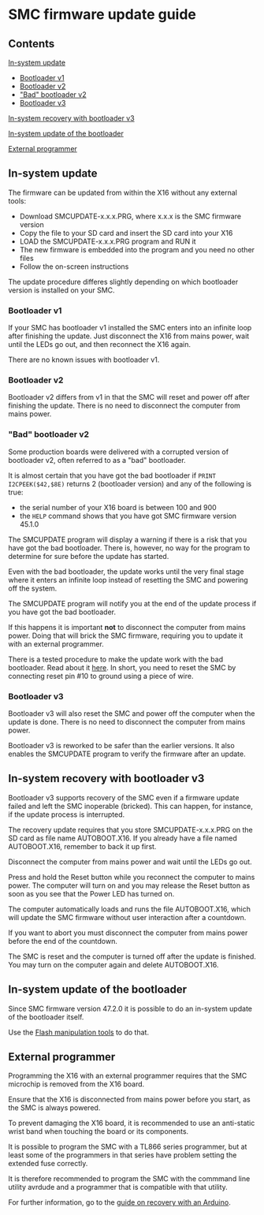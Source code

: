 # SMC firmware update guide

## Contents

[In-system update](#in-system-update)
- [Bootloader v1](#bootloader-v1)
- [Bootloader v2](#bootloader-v2)
- ["Bad" bootloader v2](#bad-bootloader-v2)
- [Bootloader v3](#bootloader-v3)

[In-system recovery with bootloader v3](#in-system-recovery-with-bootloader-v3)

[In-system update of the bootloader](#in-system-update-of-the-bootloader)

[External programmer](#external-programmer)

## In-system update

The firmware can be updated from within the X16 without any external tools:

- Download SMCUPDATE-x.x.x.PRG, where x.x.x is the SMC firmware version
- Copy the file to your SD card and insert the SD card into your X16
- LOAD the SMCUPDATE-x.x.x.PRG program and RUN it
- The new firmware is embedded into the program and you need no other files
- Follow the on-screen instructions

The update procedure differes slightly depending on which bootloader version
is installed on your SMC.

### Bootloader v1

If your SMC has bootloader v1 installed the SMC enters into an
infinite loop after finishing the update. Just disconnect the X16
from mains power, wait until the LEDs go out, and then reconnect the
X16 again.

There are no known issues with bootloader v1.

### Bootloader v2

Bootloader v2 differs from v1 in that the SMC will reset and power
off after finishing the update. There is no need to disconnect the
computer from mains power.

### "Bad" bootloader v2

Some production boards were delivered with a corrupted version
of bootloader v2, often referred to as a "bad" bootloader.

It is almost certain that you have got the bad bootloader if 
```PRINT I2CPEEK($42,$8E)``` returns 2 (bootloader version) and 
any of the following is true:

- the serial number of your X16 board is between 100 and 900
- the ```HELP``` command shows that you have got SMC firmware
version 45.1.0

The SMCUPDATE program will display a warning if there is a 
risk that you have got the bad bootloader. There is, however, no
way for the program to determine for sure before the update has started.

Even with the bad bootloader, the update works until the very
final stage where it enters an infinite loop instead of resetting
the SMC and powering off the system.

The SMCUPDATE program will notify you at the end of the update
process if you have got the bad bootloader.

If this happens it is important **not** to disconnect the computer
from mains power. Doing that will brick the SMC firmware, requiring
you to update it with an external programmer.

There is a tested procedure to make the update work with the
bad bootloader. Read about it [here](update-with-bad-bootloader-v2.md).
In short, you need to reset the SMC by connecting reset pin #10
to ground using a piece of wire.

### Bootloader v3

Bootloader v3 will also reset the SMC and power off the
computer when the update is done. There is no need to
disconnect the computer from mains power.

Bootloader v3 is reworked to be safer than the earlier versions.
It also enables the SMCUPDATE program to verify the firmware
after an update.

## In-system recovery with bootloader v3

Bootloader v3 supports recovery of the SMC even if a
firmware update failed and left the SMC inoperable (bricked).
This can happen, for instance, if the update process is
interrupted.

The recovery update requires that you store SMCUPDATE-x.x.x.PRG
on the SD card as file name AUTOBOOT.X16. If you already
have a file named AUTOBOOT.X16, remember to back it up first.

Disconnect the computer from mains power and wait until
the LEDs go out.

Press and hold the Reset button while you reconnect the
computer to mains power. The computer will turn on and 
you may release the Reset button as soon as you see
that the Power LED has turned on.

The computer automatically loads and runs the file 
AUTOBOOT.X16, which will update the SMC firmware without user interaction
after a countdown.

If you want to abort you must disconnect the
computer from mains power before the end of the countdown.

The SMC is reset and the computer is turned off after
the update is finished. You may turn on the computer
again and delete AUTOBOOT.X16.


## In-system update of the bootloader

Since SMC firmware version 47.2.0 it is possible to
do an in-system update of the bootloader itself.

Use the [Flash manipulation tools](flash-manipulation.md)
to do that.


## External programmer

Programming the X16 with an external programmer
requires that the SMC microchip is removed from the
X16 board.

Ensure that the X16 is disconnected from mains
power before you start, as the SMC is always
powered.

To prevent damaging the X16 board, it is recommended 
to use an anti-static wrist band when touching the board
or its components.

It is possible to program the SMC with a TL866 series
programmer, but at least some of the programmers in that
series have problem setting the extended fuse correctly.

It is therefore recommended to program the SMC
with the commmand line utility avrdude and a 
programmer that is compatible with that utility.

For further information, go to the [guide on recovery with an Arduino](recovery-with-arduino.md).
